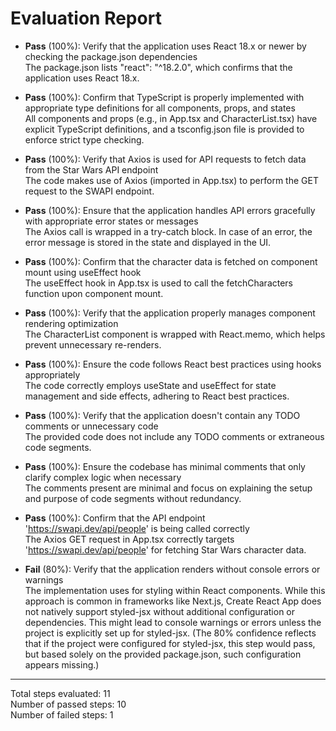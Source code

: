 # Evaluation Report

- **Pass** (100%): Verify that the application uses React 18.x or newer by checking the package.json dependencies  
  The package.json lists "react": "^18.2.0", which confirms that the application uses React 18.x.

- **Pass** (100%): Confirm that TypeScript is properly implemented with appropriate type definitions for all components, props, and states  
  All components and props (e.g., in App.tsx and CharacterList.tsx) have explicit TypeScript definitions, and a tsconfig.json file is provided to enforce strict type checking.

- **Pass** (100%): Verify that Axios is used for API requests to fetch data from the Star Wars API endpoint  
  The code makes use of Axios (imported in App.tsx) to perform the GET request to the SWAPI endpoint.

- **Pass** (100%): Ensure that the application handles API errors gracefully with appropriate error states or messages  
  The Axios call is wrapped in a try-catch block. In case of an error, the error message is stored in the state and displayed in the UI.

- **Pass** (100%): Confirm that the character data is fetched on component mount using useEffect hook  
  The useEffect hook in App.tsx is used to call the fetchCharacters function upon component mount.

- **Pass** (100%): Verify that the application properly manages component rendering optimization  
  The CharacterList component is wrapped with React.memo, which helps prevent unnecessary re-renders.

- **Pass** (100%): Ensure the code follows React best practices using hooks appropriately  
  The code correctly employs useState and useEffect for state management and side effects, adhering to React best practices.

- **Pass** (100%): Verify that the application doesn't contain any TODO comments or unnecessary code  
  The provided code does not include any TODO comments or extraneous code segments.

- **Pass** (100%): Ensure the codebase has minimal comments that only clarify complex logic when necessary  
  The comments present are minimal and focus on explaining the setup and purpose of code segments without redundancy.

- **Pass** (100%): Confirm that the API endpoint 'https://swapi.dev/api/people' is being called correctly  
  The Axios GET request in App.tsx correctly targets 'https://swapi.dev/api/people' for fetching Star Wars character data.

- **Fail** (80%): Verify that the application renders without console errors or warnings  
  The implementation uses <style jsx>{`...`}</style> for styling within React components. While this approach is common in frameworks like Next.js, Create React App does not natively support styled-jsx without additional configuration or dependencies. This might lead to console warnings or errors unless the project is explicitly set up for styled-jsx. (The 80% confidence reflects that if the project were configured for styled-jsx, this step would pass, but based solely on the provided package.json, such configuration appears missing.)

---

Total steps evaluated: 11  
Number of passed steps: 10  
Number of failed steps: 1